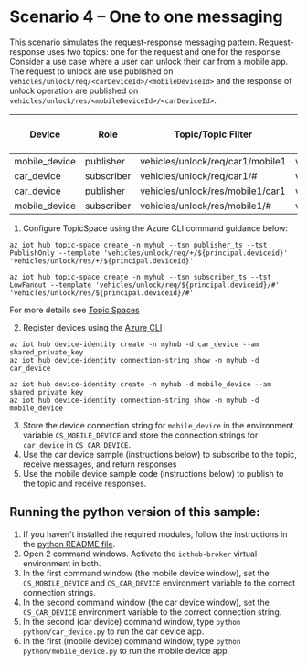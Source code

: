# Scenario 4 – One to one messaging 

This scenario simulates the request-response messaging pattern. Request-response uses two topics: one for the request and one for the response. Consider a use case where a user can unlock their car from a mobile app. The request to unlock are use published on `vehicles/unlock/req/<carDeviceId>/<mobileDeviceId>` and the response of unlock operation are published on `vehicles/unlock/res/<mobileDeviceId>/<carDeviceId>`.

| Device | Role| Topic/Topic Filter | Topic Template | Topic Space Type
| -------- | --------------- |---------- |---------- |---------- |
| mobile_device | publisher | vehicles/unlock/req/car1/mobile1  | vehicles/unlock/req/+/${principal.deviceid}  | PublishOnly|
| car_device | subscriber | vehicles/unlock/req/car1/# | vehicles/unlock/req/${principal.deviceid}/# | LowFanout|
| car_device | publisher | vehicles/unlock/res/mobile1/car1 | vehicles/unlock/res/+/${principal.deviceid} | PublishOnly|
| mobile_device | subscriber | vehicles/unlock/res/mobile1/#  | vehicles/unlock/res/${principal.deviceid}/#  | LowFanout |

1. Configure TopicSpace using the Azure CLI command guidance below:

 ```azurecli
az iot hub topic-space create -n myhub --tsn publisher_ts --tst PublishOnly --template 'vehicles/unlock/req/+/${principal.deviceid}' 'vehicles/unlock/res/+/${principal.deviceid}'

az iot hub topic-space create -n myhub --tsn subscriber_ts --tst LowFanout --template 'vehicles/unlock/req/${principal.deviceid}/#' 'vehicles/unlock/res/${principal.deviceid}/#'
```

  For more details see [Topic Spaces](https://github.com/Azure/IoTHubMQTTBrokerPreviewSamples#topic-spaces)

2. Register devices using the [Azure CLI](https://docs.microsoft.com/cli/azure/iot/hub/device-identity?view=azure-cli-latest#az_iot_hub_device_identity_create)

```azure cli
az iot hub device-identity create -n myhub -d car_device --am shared_private_key
az iot hub device-identity connection-string show -n myhub -d car_device

az iot hub device-identity create -n myhub -d mobile_device --am shared_private_key
az iot hub device-identity connection-string show -n myhub -d mobile_device
```

3. Store the device connection string for `mobile_device` in the environment variable `CS_MOBILE_DEVICE` and store the connection strings for `car_device` in `CS_CAR_DEVICE`.
4. Use the car device sample (instructions below) to subscribe to the topic, receive messages, and return responses
5. Use the mobile device sample code (instructions below) to publish to the topic and receive responses.


## Running the python version of this sample:

1. If you haven't installed the required modules, follow the instructions in the [python README file](../python/README.md).
2. Open 2 command windows.  Activate the `iothub-broker` virtual environment in both.
3. In the first command window (the mobile device window), set the `CS_MOBILE_DEVICE` and `CS_CAR_DEVICE`  environment variable to the correct connection strings.
4. In the second command window (the car device window), set the `CS_CAR_DEVICE` environment variable to the correct connection string.
5. In the second (car device) command window, type `python python/car_device.py` to run the car device app.
6. In the first (mobile device) command window, type `python python/mobile_device.py` to run the mobile device app.

